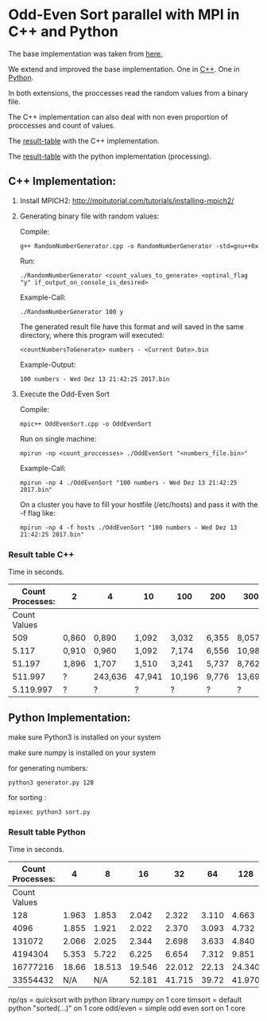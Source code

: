 # Odd-Even Sort parallel with MPI in C++ and Python

The base implementation was taken from [here.](http://cs.umw.edu/~finlayson/class/fall14/cpsc425/notes/18-sorting.html)

We extend and improved the base implementation. One in [C++](#c++_header). One in [Python](#python_header).

In both extensions, the proccesses read the random values from a binary file.

The C++ implementation can also deal with non even proportion of proccesses and count of values.

The [result-table](#header_table_c++) with the C++ implementation.

The [result-table](#header_table_python) with the python implementation (processing).

<a name="c++_header"></a>
## C++ Implementation:

1. Install MPICH2: http://mpitutorial.com/tutorials/installing-mpich2/

2. Generating binary file with random values:

   Compile:
   ```
   g++ RandomNumberGenerator.cpp -o RandomNumberGenerator -std=gnu++0x
   ```
   Run:
   ```
   ./RandomNumberGenerator <count_values_to_generate> <optinal_flag "y" if_output_on_console_is_desired>
   ```
   Example-Call:
   ```
   ./RandomNumberGenerator 100 y
   ```
   The generated result file have this format and will saved in the same directory, where this program will executed:
   ```
   <countNumbersToGenerate> numbers - <Current Date>.bin
   ```
   Example-Output:
   ```
   100 numbers - Wed Dez 13 21:42:25 2017.bin
   ```
3. Execute the Odd-Even Sort
   
   Compile:
   ```
   mpic++ OddEvenSort.cpp -o OddEvenSort
   ```
   Run on single machine:
   ```
   mpirun -np <count_proccesses> ./OddEvenSort "<numbers_file.bin>"
   ```
   Example-Call:
   ```
   mpirun -np 4 ./OddEvenSort "100 numbers - Wed Dez 13 21:42:25 2017.bin"
   ```
   On a cluster you have to fill your hostfile (/etc/hosts) and pass it with the -f flag like:
   ```
   mpirun -np 4 -f hosts ./OddEvenSort "100 numbers - Wed Dez 13 21:42:25 2017.bin"
   ```
<a name="header_table_c++"></a>
### Result table C++

Time in seconds.

| Count Processes: | 2     | 4       | 10     | 100    | 200   | 300    | 400     | 500    |
|------------------|-------|---------|--------|--------|-------|--------|---------|--------|
| Count Values     |       |         |        |        |       |        |         |        |
| 509              | 0,860 | 0,890   | 1,092  | 3,032  | 6,355 | 8,057  | 12,476  | 13,909 |
| 5.117            | 0,910 | 0,960   | 1,092  | 7,174  | 6,556 | 10,984 | 11,779  | 13,161 |
| 51.197           | 1,896 | 1,707   | 1,510  | 3,241  | 5,737 | 8,762  | 10,763  | 13,515 |
| 511.997          | ?     | 243,636 | 47,941 | 10,196 | 9,776 | 13,692 | 15,110  | 19,445 |
| 5.119.997        | ?     | ?       | ?      | ?      | ?     | ?      | 128,571 | 113,09 |

<a name="python_header"></a>
## Python Implementation:

make sure Python3 is installed on your system

make sure numpy is installed on your system

for generating numbers:

```
python3 generator.py 128

```

for sorting :

```
mpiexec python3 sort.py

```

<a name="header_table_python"></a>
### Result table Python

Time in seconds.

| Count Processes: | 4     | 8       | 16     | 32     | 64    | 128    | 256     |np/qs    |timsort  |odd/even |
|------------------|-------|---------|--------|--------|-------|--------|---------|---------|---------|---------|
| Count Values     |       |         |        |        |       |        |         |         |         |         |
| 128	   	       | 1.963 | 1.853	 | 2.042  | 2.322  | 3.110 | 4.663  | N/A 	 | 0.810   | 0.749   | 0.793   |
| 4096	          | 1.855 | 1.921	 | 2.022  | 2.370  | 3.093 | 4.732  | 8.909   | 0.770   | 0.813   | 41.529  |
| 131072	          | 2.066 | 2.025	 | 2.344  | 2.698  | 3.633 | 4.840  | 8.478   | 0.769   | 1.55    | N/A     |
| 4194304	       | 5.353 | 5.722	 | 6.225  | 6.654  | 7.312 | 9.851  | 13.817  | 1.680   | 36.631  | N/A   	 |
| 16777216         | 18.66 | 18.513	 | 19.546 | 22.012 | 22.13 | 24.340 | 29.714  | 4.933   | N/A     | N/A     |
| 33554432         | N/A   | N/A	    | 52.181 | 41.715 | 39.72 | 41.970 | 47.170  | 9.292   | N/A     | N/A     |

np/qs = quicksort with python library numpy on 1 core
timsort = default python "sorted(...)" on 1 core
odd/even = simple odd even sort on 1 core

